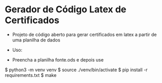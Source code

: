# Gerador de Código Latex de Certificados

- Projeto de código aberto para gerar certificados em latex a partir de uma planilha de dados

- Uso: 
- Preencha a planilha fonte.ods e depois use

$ python3 -m venv venv
$ source ./venv/bin/activate
$ pip install -r requirements.txt
$ make

